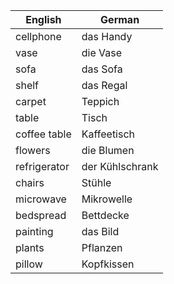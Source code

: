 | English | German |
|---------|--------|
| cellphone | das Handy |
| vase | die Vase |
| sofa | das Sofa |
| shelf | das Regal |
| carpet | Teppich |
| table | Tisch |
| coffee table | Kaffeetisch |
| flowers | die Blumen |
| refrigerator | der Kühlschrank |
| chairs | Stühle |
| microwave | Mikrowelle |
| bedspread | Bettdecke |
| painting | das Bild |
| plants | Pflanzen |
| pillow | Kopfkissen |
